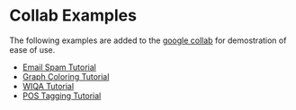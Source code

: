 # Collab Examples

The following examples are added to the [google collab](https://colab.research.google.com) for demostration of ease of use.

- [Email Spam Tutorial](https://colab.research.google.com/drive/148cIwc_8gqyeht1Xl2g4_lIZvz9OT-MU?usp=sharing)
- [Graph Coloring Tutorial](https://colab.research.google.com/drive/1AxMg9cZywYuIGfojUgj_DLKMUwJjqrWR?usp=sharing)
- [WIQA Tutorial](https://colab.research.google.com/drive/1cftN2Tln34fquAAnOkuTtgySBfIkVsHZ?usp=sharing)
- [POS Tagging Tutorial](https://colab.research.google.com/drive/1So1NK3zMJd-ehIWb_6wQMJiihcNRXU_W?usp=sharing)


